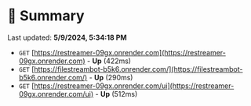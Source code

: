 # 📖 Summary
Last updated: **5/9/2024, 5:34:18 PM**

- `GET` [https://restreamer-09gx.onrender.com](https://restreamer-09gx.onrender.com) - **Up** (422ms)
- `GET` [https://filestreambot-b5k6.onrender.com/](https://filestreambot-b5k6.onrender.com/) - **Up** (290ms)
- `GET` [https://restreamer-09gx.onrender.com/ui](https://restreamer-09gx.onrender.com/ui) - **Up** (512ms)
